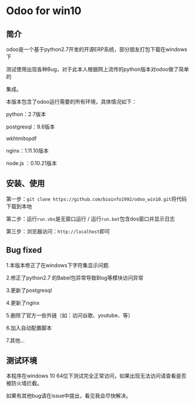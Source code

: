 # Odoo for win10

## 简介

odoo是一个基于python2.7开发的开源ERP系统，部分朋友打包下载在windows下

测试使用出现各种Bug，对于此本人根据网上流传的python版本对odoo做了简单的

集成。

本版本包含了odoo运行需要的所有环境，具体情况如下：

python：2.7版本

postgresql：9.6版本

wkhtmltopdf

nginx：1.11.10版本

node.js ：0.10.21版本

## 安装、使用

第一步：`git clone https://github.com/bioinfo1992/odoo_win10.git`将代码下载到本地

第二步：运行`run.vbs`是无窗口运行 / 运行`run.bat`包含dos窗口并显示日志

第三步：浏览器访问：`http://localhost`即可

## Bug fixed

1.本版本修正了在windows下字符集显示问题.

2.修正了python2.7 的Babel包异常导致Blog等模块访问异常

3.更新了postgresql

4.更新了nginx

5.删除了官方一些外链（如：访问谷歌、youtube、等）

6.加入自动配置脚本

7.其他...


## 测试环境

本程序在windows 10 64位下测试完全正常访问，如果出现无法访问请查看是否被防火墙拦截。

如果有其他bug请在issue中提出，看见我会尽快解决。
